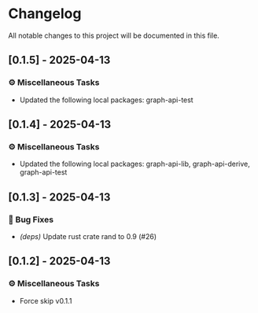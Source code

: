 # Changelog

All notable changes to this project will be documented in this file.

## [0.1.5] - 2025-04-13

### ⚙️ Miscellaneous Tasks

- Updated the following local packages: graph-api-test


## [0.1.4] - 2025-04-13

### ⚙️ Miscellaneous Tasks

- Updated the following local packages: graph-api-lib, graph-api-derive, graph-api-test


## [0.1.3] - 2025-04-13

### 🐛 Bug Fixes

- *(deps)* Update rust crate rand to 0.9 (#26)


## [0.1.2] - 2025-04-13

### ⚙️ Miscellaneous Tasks

- Force skip v0.1.1

<!-- generated by git-cliff -->
<!-- generated by git-cliff -->
